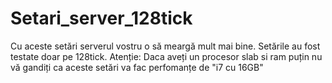 # Setari_server_128tick
Cu aceste setări serverul vostru o să meargă mult mai bine.  Setările au fost testate doar pe 128tick.  Atenție: Daca aveți un procesor slab si ram puțin nu vă gandiți ca aceste setări va fac perfomanțe de "i7 cu 16GB"
